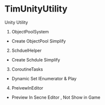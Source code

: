 # TimUnityUtility
Unity Utility

1. ObjectPoolSystem
  - Create ObjectPool Simplify
2. SchduelHelper
  - Create Schdule Simplify 
3. CoroutineTasks
  - Dynamic Set IEnumerator & Play
4. PreivewInEditor
  - Preview In Secne Editor , Not Show in Game
